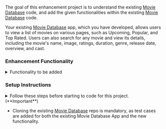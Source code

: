 The goal of this enhancement project is to understand the existing <a href="https://learning.ccbp.in/question/1c277f98-14f6-4744-aad9-c1021526e442" target="_blank_">Movie Database</a> code, and add the given functionalities within the existing <a href="https://learning.ccbp.in/question/1c277f98-14f6-4744-aad9-c1021526e442" target="_blank_">Movie Database</a> code.

Your existing <a href="https://learning.ccbp.in/question/1c277f98-14f6-4744-aad9-c1021526e442" target="_blank_">Movie Database</a> app, which you have developed, allows users to view a list of movies on various pages, such as Upcoming, Popular, and Top Rated. Users can also search for any movie and view its details, including the movie's name, image, ratings, duration, genre, release date, overview, and cast.

### Enhancement Functionality

<details>
<summary>Functionality to be added</summary>
- Implement a `Pagination` in **Popular Movies Page**, **Top Rated Movies Page**, and **Upcoming Movies Page**.
- The pagination feature includes a `Prev` button, a `Next` button, and a `page number` starting with number **1**.
- When the `Next` button or the `Prev` button is clicked, make an HTTP GET request to the API Url with the query parameter page and the page number as its value.
- Follow <a href="https://developer.themoviedb.org/reference/movie-popular-list" target="_blank_">this</a> reference for more detiails of pagination.
- Ensure your application maintains good CSS styling.
</details>

### Setup Instructions

<details>
<summary>Follow these steps before starting to code for this project. (**Important**)</summary>

- After setting up this project delete the `README.md` file in the CCBP IDE.
- Clone the existing <a href="https://learning.ccbp.in/question/1c277f98-14f6-4744-aad9-c1021526e442" target="_blank_">Movie Database</a> code from your GitHub account to add new functionalities to it.
  - If the existing <a href="https://learning.ccbp.in/question/1c277f98-14f6-4744-aad9-c1021526e442" target="_blank_">Movie Database</a> code is not available in your git, push your code to git.
    - <a href="https://learning.ccbp.in/3da6f1a6-0892/course?c_id=ade6e642-cd5c-4896-9edd-3f06d3dc2069&s_id=49896a46-f484-4b42-b459-2626f77e6796&t_id=9f27b553-4bbe-400f-9025-9044f79acda0" target="_blank_">Click here to learn how to push your code to git</a>
  - Once the code is pushed to git, clone it into this project using the below command.

```cmd
git clone {git repository URL} /home/workspace/reactjs/coding-practices/enhancementOfMovieDatabaseApp
```

<MultiLineNote>
In the above command, replace this `{git repository URL}` with your actual Git URL.
</MultiLineNote>
- Download dependencies by running `npm install`
- Start up the app using `npm start`
- Deploy the project on <a href="https://vercel.com/" target="_blank_">Vercel</a> and submit your project using the Vercel link. 
</details>

<MultiLineNote>

- Cloning the existing <a href="https://learning.ccbp.in/question/1c277f98-14f6-4744-aad9-c1021526e442" target="_blank_">Movie Database</a> repo is mandatory, as test cases are added for both the existing Movie Database App and the new functionality.


